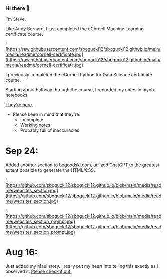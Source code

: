 ### Hi there 👋

I'm Steve. 

Like Andy Bernard, I just completed the eCornell Machine Learning certificate course.  

![https://raw.githubusercontent.com/sbogucki12/sbogucki12.github.io/main/media/readme/cornell-certificate.jpg](https://raw.githubusercontent.com/sbogucki12/sbogucki12.github.io/main/media/readme/cornell-certificate.jpg)


I previously completed the eCornell Python for Data Science certificate course.  

Starting about halfway through the course, I recorded my notes in ipynb notebooks.   

[They're here.](https://github.com/sbogucki12/datascience)

- Please keep in mind that they're:
  - Incomplete
  - Working notes
  - Probably full of inaccuracies



# Sep 24: 

Added another section to bogoodski.com, utilized ChatGPT to the greatest extent possible to generate the HTML/CSS.

![https://github.com/sbogucki12/sbogucki12.github.io/blob/main/media/readme/websites_section.jpg](https://github.com/sbogucki12/sbogucki12.github.io/blob/main/media/readme/websites_section.jpg)

![https://github.com/sbogucki12/sbogucki12.github.io/blob/main/media/readme/websites_section_prompt.jpg](https://github.com/sbogucki12/sbogucki12.github.io/blob/main/media/readme/websites_section_prompt.jpg)



# Aug 16:

Just added my Maui story.  I really put my heart into telling this exactly as I observed it.  [Please check it out.](https://bogoodski.com/maui.html)



 




